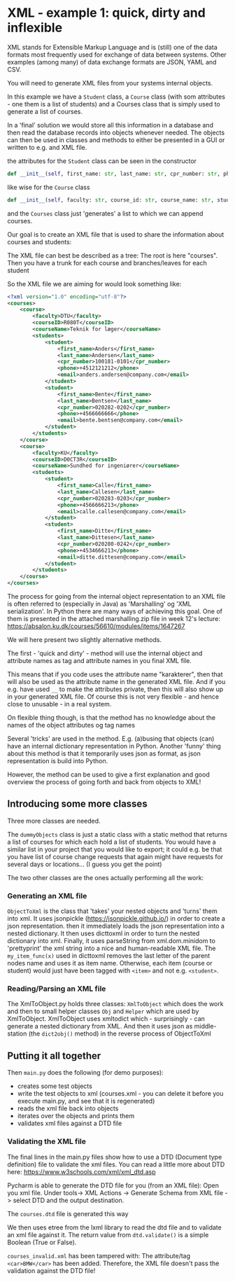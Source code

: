# XML - example 1: quick, dirty and inflexible

XML stands for Extensible Markup Language and is (still) one of the data formats most frequently used for exchange of data between systems. 
Other examples (among many) of data exchange formats are JSON, YAML and CSV.

You will need to generate XML files from your systems internal objects.

In this example we have a `Student` class, a `Course` class (with som attributes - one them is a list of students) and a Courses class 
that is simply used to generate a list of courses.

In a 'final' solution we would store all this information in a database and then read the database records into objects whenever needed.
The objects can then be used in classes and methods to either be presented in a GUI
or written to e.g. and XML file.

the attributes for the `Student` class can be seen in the constructor
```python
def __init__(self, first_name: str, last_name: str, cpr_number: str, phone: str, email: str):
```

like wise for the `Course` class

```python
def __init__(self, faculty: str, course_id: str, course_name: str, students: list):
```

and the `Courses` class just 'generates' a list to which we can append courses.


Our goal is to create an XML file that is used to share the information about courses and students:

The XML file can best be described as a tree: The root is here "courses". Then you have a trunk for each course and branches/leaves for each student 

So the XML file we are aiming for would look something like:

```xml
<?xml version="1.0" encoding="utf-8"?>
<courses>
	<course>
		<faculty>DTU</faculty>
		<courseID>R080T</courseID>
		<courseName>Teknik for læger</courseName>
		<students>
			<student>
				<first_name>Anders</first_name>
				<last_name>Andersen</last_name>
				<cpr_number>100181-0101</cpr_number>
				<phone>+4512121212</phone>
				<email>anders.andersen@company.com</email>
			</student>
			<student>
				<first_name>Bente</first_name>
				<last_name>Bentsen</last_name>
				<cpr_number>020282-0202</cpr_number>
				<phone>+4566666666</phone>
				<email>bente.bentsen@company.com</email>
			</student>
		</students>
	</course>
	<course>
		<faculty>KU</faculty>
		<courseID>D0CT3R</courseID>
		<courseName>Sundhed for ingeniører</courseName>
		<students>
			<student>
				<first_name>Calle</first_name>
				<last_name>Callesen</last_name>
				<cpr_number>020283-0203</cpr_number>
				<phone>+4566666213</phone>
				<email>calle.callesen@company.com</email>
			</student>
			<student>
				<first_name>Ditte</first_name>
				<last_name>Dittesen</last_name>
				<cpr_number>020280-0242</cpr_number>
				<phone>+4534666213</phone>
				<email>ditte.dittesen@company.com</email>
			</student>
		</students>
	</course>
</courses>

```

The process for going from the internal object representation to an XML file is often referred to (especially in Java) as 'Marshalling' og 'XML serialization'.
In Python there are many ways of achieving this goal. One of them is presented in the attached marshalling.zip file in week 12's lecture: https://absalon.ku.dk/courses/56610/modules/items/1647267

We will here present two slightly alternative methods.

The first - 'quick and dirty' - method will use the internal object and attribute names as tag and attribute names in you final XML file.  

This means that if you code uses the attribute name "karakterer", then that will also be used as the attribute name in the generated XML file.
And if you e.g. have used `__` to make the attributes private, then this will also show up in your generated XML file.
Of course this is not very flexible  - and hence close to unusable - in a real system.

On flexible thing though, is that the method has no knowledge about the names of the object attributes og tag names 

Several 'tricks' are used in the method. E.g. (a)busing that objects (can) have an internal dictionary representation in Python.
Another 'funny' thing about this method is that it temporarily uses json as format, as json representation is build into Python.


However, the method can be used to give a first explanation and good overview the process of going forth and back from objects to XML!


## Introducing some more classes

Three more classes are needed.

The `dummyObjects` class is just a static class with a static method that returns a list of courses
for which each hold a list of students.
You would have a similar list in your project that you would like to export; it could e.g. be that you have list of course change requests that 
again might have requests for several days or locations... (I guess you get the point)

The two other classes are the ones actually performing all the work:

### Generating an XML file

`ObjectToXml` is the class that 'takes' your nested objects and 'turns' them into xml.
It uses jsonpickle (https://jsonpickle.github.io/) in order to create a json representation.
then it immediately loads the json representation into a nested dictionary. It then uses
dicttoxml in order to turn the nested dictionary into xml. Finally, it uses
parseString from xml.dom.minidom to 'prettyprint' the xml string into a nice and human-readable XML file.
The `my_item_func(x)` used in dicttoxml removes the last letter of the parent nodes name and uses it as item name.
Otherwise, each item (course or student) would just have been tagged with `<item>` and not e.g. `<student>`.

### Reading/Parsing an XML file

The XmlToObject.py holds three classes: `XmlToObject` which does the work and then to small helper classes `Obj` and `Helper`
which are used by XmlToObject. XmlToObject uses xmltodict which - surprisingly - can generate a nested dictionary
from XML. And then it uses json as middle-station (the `dict2obj()` method) in the reverse process of ObjectToXml 

## Putting it all together

Then `main.py` does the following (for demo purposes):

- creates some test objects
- write the test objects to xml (courses.xml - you can delete it before you execute main.py, and see that it is regenerated)
- reads the xml file back into objects 
- iterates over the objects and prints them
- validates xml files against a DTD file

### Validating the XML file

The final lines in the main.py files show how to use a DTD (Document type definition) file to validate the xml
files. You can read a little more about DTD here: https://www.w3schools.com/xml/xml_dtd.asp

Pycharm is able to generate the DTD file for you (from an XML file):
Open you xml file.
Under tools-> XML Actions -> Generate Schema from XML file -> select DTD and the output destination.

The `courses.dtd` file is generated this way

We then uses etree from the lxml library to read the dtd file and to validate an xml file against it.
The return value from `dtd.validate()` is a simple Boolean (True or False).

`courses_invalid.xml` has been tampered with: The attribute/tag `<car>BMW</car>` has been added.
Therefore, the XML file doesn't pass the validation against the DTD file!
















